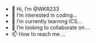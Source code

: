 - 👋 Hi, I’m @WKR233
- 👀 I’m interested in coding...
- 🌱 I’m currently learning ICS...
- 💞️ I’m looking to collaborate on ...
- 📫 How to reach me ...

<!---
WKR233/WKR233 is a ✨ special ✨ repository because its `README.md` (this file) appears on your GitHub profile.
You can click the Preview link to take a look at your changes.
--->

